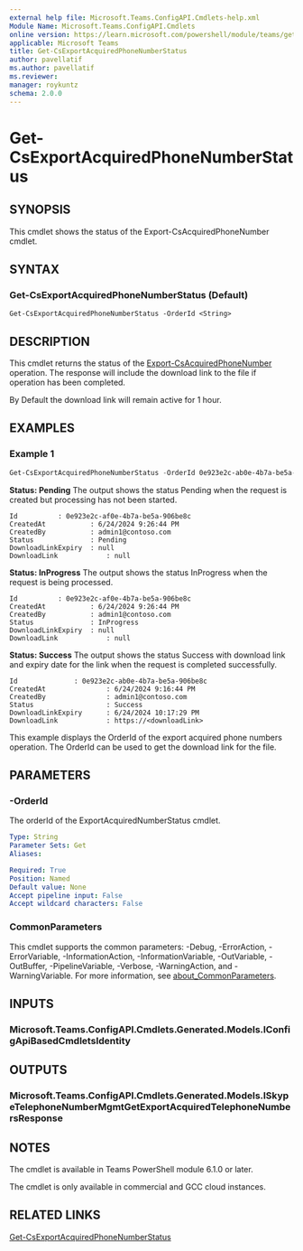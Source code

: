 ```yaml
---
external help file: Microsoft.Teams.ConfigAPI.Cmdlets-help.xml
Module Name: Microsoft.Teams.ConfigAPI.Cmdlets
online version: https://learn.microsoft.com/powershell/module/teams/get-csexportacquiredphonenumberstatus
applicable: Microsoft Teams
title: Get-CsExportAcquiredPhoneNumberStatus
author: pavellatif
ms.author: pavellatif
ms.reviewer:
manager: roykuntz
schema: 2.0.0
---
```


# Get-CsExportAcquiredPhoneNumberStatus

## SYNOPSIS
This cmdlet shows the status of the Export-CsAcquiredPhoneNumber cmdlet. 

## SYNTAX

### Get-CsExportAcquiredPhoneNumberStatus (Default)
```
Get-CsExportAcquiredPhoneNumberStatus -OrderId <String>
```

## DESCRIPTION
This cmdlet returns the status of the [Export-CsAcquiredPhoneNumber](Export-CsAcquiredPhoneNumber.md) operation. The response will include the download link to the file if operation has been completed.

By Default the download link will remain active for 1 hour. 

## EXAMPLES

### Example 1
```powershell
Get-CsExportAcquiredPhoneNumberStatus -OrderId 0e923e2c-ab0e-4b7a-be5a-906be8c
```

**Status: Pending**
The output shows the status Pending when the request is created but processing has not been started. 

```output
Id			: 0e923e2c-af0e-4b7a-be5a-906be8c
CreatedAt	    	: 6/24/2024 9:26:44 PM
CreatedBy	      	: admin1@contoso.com
Status		      	: Pending
DownloadLinkExpiry	: null
DownloadLink	    	: null
```

**Status: InProgress**
The output shows the status InProgress when the request is being processed. 

```output
Id			: 0e923e2c-af0e-4b7a-be5a-906be8c
CreatedAt      		: 6/24/2024 9:26:44 PM
CreatedBy	      	: admin1@contoso.com
Status	      		: InProgress
DownloadLinkExpiry	: null
DownloadLink	    	: null
```

**Status: Success**
The output shows the status Success with download link and expiry date for the link when the request is completed successfully. 

```output
Id				: 0e923e2c-ab0e-4b7a-be5a-906be8c
CreatedAt	      		: 6/24/2024 9:16:44 PM
CreatedBy		      	: admin1@contoso.com
Status		      		: Success
DownloadLinkExpiry		: 6/24/2024 10:17:29 PM
DownloadLink	 	   	: https://<downloadLink>
```


This example displays the OrderId of the export acquired phone numbers operation. The OrderId can be used to get the download link for the file.

## PARAMETERS

### -OrderId
The orderId of the ExportAcquiredNumberStatus cmdlet.

```yaml
Type: String
Parameter Sets: Get
Aliases:

Required: True
Position: Named
Default value: None
Accept pipeline input: False
Accept wildcard characters: False
```

### CommonParameters
This cmdlet supports the common parameters: -Debug, -ErrorAction, -ErrorVariable, -InformationAction, -InformationVariable, -OutVariable, -OutBuffer, -PipelineVariable, -Verbose, -WarningAction, and -WarningVariable. For more information, see [about_CommonParameters](http://go.microsoft.com/fwlink/?LinkID=113216).

## INPUTS

### Microsoft.Teams.ConfigAPI.Cmdlets.Generated.Models.IConfigApiBasedCmdletsIdentity

## OUTPUTS

### Microsoft.Teams.ConfigAPI.Cmdlets.Generated.Models.ISkypeTelephoneNumberMgmtGetExportAcquiredTelephoneNumbersResponse

## NOTES
The cmdlet is available in Teams PowerShell module 6.1.0 or later. 

The cmdlet is only available in commercial and GCC cloud instances.

## RELATED LINKS
[Get-CsExportAcquiredPhoneNumberStatus](Get-CsExportAcquiredPhoneNumberStatus.md)
